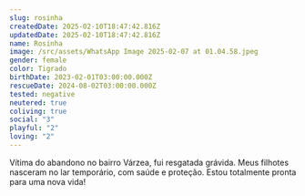 ```yaml
---
slug: rosinha
createdDate: 2025-02-10T18:47:42.816Z
updatedDate: 2025-02-10T18:47:42.816Z
name: Rosinha
image: /src/assets/WhatsApp Image 2025-02-07 at 01.04.58.jpeg
gender: female
color: Tigrado
birthDate: 2023-02-01T03:00:00.000Z
rescueDate: 2024-08-02T03:00:00.000Z
tested: negative
neutered: true
coliving: true
social: "3"
playful: "2"
loving: "2"
---
```


Vítima do abandono no bairro Várzea, fui resgatada grávida. Meus filhotes nasceram no lar temporário, com saúde e proteção. Estou totalmente pronta para uma nova vida!
